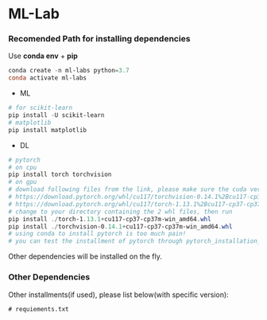 # ML-Lab

### Recomended Path for installing dependencies

Use **conda env** + **pip**

```powershell
conda create -n ml-labs python=3.7
conda activate ml-labs
```

- ML

```powershell
# for scikit-learn
pip install -U scikit-learn
# matplotlib
pip install matplotlib
```

- DL

```powershell
# pytorch
# on cpu
pip install torch torchvision
# on gpu
# download following files from the link, please make sure the cuda version is supported by your driver
# https://download.pytorch.org/whl/cu117/torchvision-0.14.1%2Bcu117-cp37-cp37m-win_amd64.whl
# https://download.pytorch.org/whl/cu117/torch-1.13.1%2Bcu117-cp37-cp37m-win_amd64.whl
# change to your directory containing the 2 whl files, then run
pip install ./torch-1.13.1+cu117-cp37-cp37m-win_amd64.whl
pip install ./torchvision-0.14.1+cu117-cp37-cp37m-win_amd64.whl
# using conda to install pytorch is too much pain!
# you can test the installment of pytorch through pytorch_installation_test.py
```

Other dependencies will be installed on the fly.

### Other Dependencies

Other installments(if used), please list below(with specific version):

```
# requiements.txt
```

